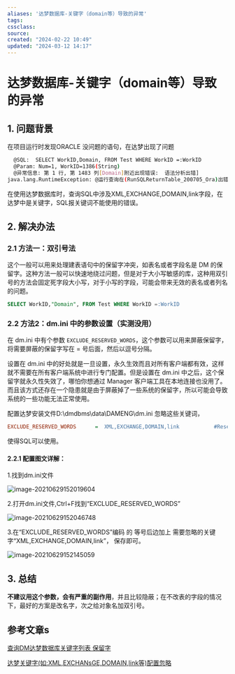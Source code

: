```yaml
---
aliases: '达梦数据库-关键字（domain等）导致的异常'
tags: 
cssclass:
source:
created: "2024-02-22 10:49"
updated: "2024-03-12 14:17"
---
```

# 达梦数据库-关键字（domain等）导致的异常

## 1. 问题背景

在项目运行时发现ORACLE 没问题的语句，在达梦出现了问题

```sh
  @SQL:  SELECT WorkID,Domain, FROM Test WHERE WorkID =:WorkID
  @Param: Num=1, WorkID=1386(String)
  @异常信息: 第 1 行, 第 1483 列[Domain]附近出现错误:  语法分析出错]
java.lang.RuntimeException: @运行查询在(RunSQLReturnTable_200705_Ora)出错。

```

在使用达梦数据库时，查询SQL中涉及XML,EXCHANGE,DOMAIN,link字段，在达梦中是关键字，SQL报关键词不能使用的错误。

## 2. 解决办法

### 2.1 方法一：双引号法

这个一般可以用来处理建表语句中的保留字冲突，如表名或者字段名是 DM 的保留字。这种方法一般可以快速地绕过问题，但是对于大小写敏感的库，这种用双引号的方法会固定死字段大小写，对于小写的字段，可能会带来无效的表名或者列名的问题。

```sql
SELECT WorkID,"Domain", FROM Test WHERE WorkID =:WorkID
```

### 2.2 方法2：dm.ini 中的参数设置（实测没用）

在 dm.ini 中有个参数 `EXCLUDE_RESERVED_WORDS`，这个参数可以用来屏蔽保留字，将需要屏蔽的保留字写在 = 号后面，然后以逗号分隔。

设置在 dm.ini 中的好处就是一旦设置，永久生效而且对所有客户端都有效，这样就不需要在所有客户端系统中进行专门配置。但是设置在 dm.ini 中之后，这个保留字就永久性失效了，哪怕你想通过 Manager 客户端工具在本地连接也没用了。而且该方式还存在一个隐患就是由于屏蔽掉了一些系统的保留字，所以可能会导致系统的一些功能无法正常使用。



配置达梦安装文件D:\dmdbms\data\DAMENG\dm.ini 忽略这些关键词，

```ini
EXCLUDE_RESERVED_WORDS      =  XML,EXCHANGE,DOMAIN,link           #Reserved words to be exclude
```

使得SQL可以使用。

#### 2.2.1 配置图文详解：

1.找到dm.ini文件

![image-20210629152019604](https://cdn.jsdelivr.net/gh/MrJackC/PicGoImages/other/202403121416917.png)

2.打开dm.ini文件,Ctrl+F找到“EXCLUDE_RESERVED_WORDS”

![image-20210629152046748](https://cdn.jsdelivr.net/gh/MrJackC/PicGoImages/other/202403121416968.png)

3.在“EXCLUDE_RESERVED_WORDS”编码 的 等号后边加上 需要忽略的关键字“XML,EXCHANGE,DOMAIN,link”， 保存即可。

![image-20210629152145059](https://cdn.jsdelivr.net/gh/MrJackC/PicGoImages/other/202403121416002.png)

## 3. 总结

**不建议用这个参数，会有严重的副作用**，并且比较隐蔽；在不改表的字段的情况下，最好的方案是改名字，次之给对象名加双引号。

## 参考文章s

[查询DM达梦数据库关键字列表 保留字](https://www.modb.pro/db/34639)

[达梦关键字(如:XML,EXCHANsGE,DOMAIN,link等)配置忽略](https://www.cnblogs.com/zcx-94/p/11936551.html)
